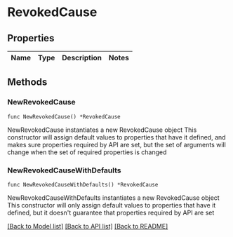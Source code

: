 # RevokedCause

## Properties

Name | Type | Description | Notes
------------ | ------------- | ------------- | -------------

## Methods

### NewRevokedCause

`func NewRevokedCause() *RevokedCause`

NewRevokedCause instantiates a new RevokedCause object
This constructor will assign default values to properties that have it defined,
and makes sure properties required by API are set, but the set of arguments
will change when the set of required properties is changed

### NewRevokedCauseWithDefaults

`func NewRevokedCauseWithDefaults() *RevokedCause`

NewRevokedCauseWithDefaults instantiates a new RevokedCause object
This constructor will only assign default values to properties that have it defined,
but it doesn't guarantee that properties required by API are set


[[Back to Model list]](../README.md#documentation-for-models) [[Back to API list]](../README.md#documentation-for-api-endpoints) [[Back to README]](../README.md)


